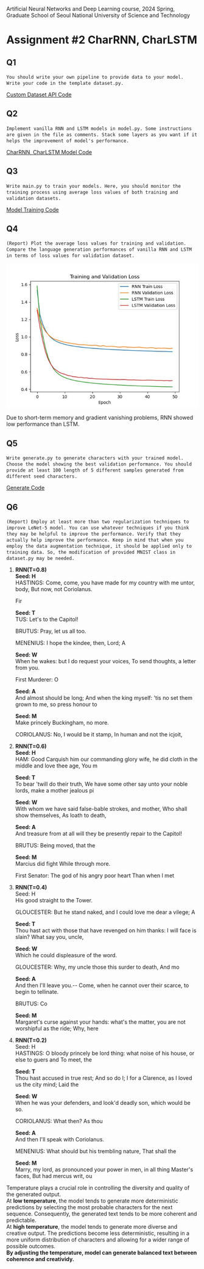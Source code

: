 Artificial Neural Networks and Deep Learning course, 2024 Spring, Graduate School of Seoul National University of Science and Technology
# Assignment \#2 CharRNN, CharLSTM

## Q1
```
You should write your own pipeline to provide data to your model. Write your code in the template dataset.py. 
```
[Custom Dataset API Code](./template/dataset.py)

## Q2
```
Implement vanilla RNN and LSTM models in model.py. Some instructions are given in the file as comments. Stack some layers as you want if it helps the improvement of model's performance.
```
[CharRNN, CharLSTM Model Code](./template/model.py)

## Q3
```
Write main.py to train your models. Here, you should monitor the training process using average loss values of both training and validation datasets.
```
[Model Training Code](./template/main.py)

## Q4
```
(Report) Plot the average loss values for training and validation. Compare the language generation performances of vanilla RNN and LSTM in terms of loss values for validation dataset. 
```
![./result/loss_plot.png](./result/loss_plot.jpg)

Due to short-term memory and gradient vanishing problems, RNN showed low performance than LSTM. 

## Q5
```
Write generate.py to generate characters with your trained model. Choose the model showing the best validation performance. You should provide at least 100 length of 5 different samples generated from different seed characters. 
```
[Generate Code](./template/generate.py)

## Q6
```
(Report) Employ at least more than two regularization techniques to improve LeNet-5 model. You can use whatever techniques if you think they may be helpful to improve the performance. Verify that they actually help improve the performance. Keep in mind that when you employ the data augmentation technique, it should be applied only to training data. So, the modification of provided MNIST class in dataset.py may be needed.
```
1. **RNN(T=0.8)**</br>
    **Seed: H</br>**
    HASTINGS:
    Come, come, you have made for my country with me untor, body,
    But now, not Coriolanus.

    Fir

    **Seed: T </br>**
    TUS:
    Let's to the Capitol!

    BRUTUS:
    Pray, let us all too.

    MENENIUS:
    I hope the kindee, then, Lord;
    A

    **Seed: W</br>**
    When he wakes: but I do request your voices,
    To send thoughts, a letter from you.

    First Murderer:
    O 

    **Seed: A</br>**
    And almost should be long;
    And when the king myself: 'tis no set them grown to me, so press honour to

    **Seed: M</br>**
    Make princely Buckingham, no more.

    CORIOLANUS:
    No, I would be it stamp,
    In human and not the icjoit,

2. **RNN(T=0.6)</br>**
    **Seed: H</br>**
    HAM:
    Good Carquish him our commanding glory wife, he did cloth in the middle and love thee age,
    You m

    **Seed: T</br>**
    To bear 'twill do their truth,
    We have some other say unto your noble lords, make a mother jealous pi

    **Seed: W</br>**
    With whom we have said false-bable strokes, and mother,
    Who shall show themselves,
    As loath to death,

    **Seed: A</br>**
    And treasure from at all will they be presently repair to the Capitol!

    BRUTUS:
    Being moved, that the

    **Seed: M</br>**
    Marcius did fight
    While through more.

    First Senator:
    The god of his angry poor heart
    Than when I met

3. **RNN(T=0.4)</br>**
    Seed: H</br>
    His good straight to the Tower.

    GLOUCESTER:
    But he stand naked, and I could love me dear a
    vilege;
    A

    **Seed: T</br>**
    Thou hast act with those that have revenged on him thanks: I will face is slain?
    What say you, uncle,

    **Seed: W</br>**
    Which he could displeasure of the word.

    GLOUCESTER:
    Why, my uncle those this surder to death,
    And mo

    **Seed: A</br>**
    And then I'll leave you.--
    Come, when he cannot over their scarce, to begin to tellinate.

    BRUTUS:
    Co

    **Seed: M</br>**
    Margaret's curse against your hands: what's the matter, you are not worshipful as the ride;
    Why, here

4. **RNN(T=0.2)</br>**
    Seed: H</br>
    HASTINGS:
    O bloody princely be lord thing: what noise of his house, or else to guers and
    To meet, the

    **Seed: T</br>**
    Thou hast accused in true rest;
    And so do I;
    I for a Clarence, as I loved us the city mind;
    Laid the 

    **Seed: W</br>**
    When he was your defenders, and look'd deadly son, which would be so.

    CORIOLANUS:
    What then?
    As thou

    **Seed: A</br>**
    And then I'll speak with Coriolanus.

    MENENIUS:
    What should but his trembling nature,
    That shall the 

    **Seed: M</br>**
    Marry, my lord, as pronounced your power in men, in all thing
    Master's faces,
    But had mercus writ, ou


Temperature plays a crucial role in controlling the diversity and quality of the generated output.</br>
At **low temperature**, the model tends to generate more deterministic predictions by selecting the most probable characters for the next sequence. Consequently, the generated text tends to be more coherent and predictable.</br>
At **high temperature**, the model tends to generate more diverse and creative output. The predictions become less deterministic, resulting in a more uniform distribution of characters and allowing for a wider range of possible outcomes.</br>
**By adjusting the temperature, model can generate balanced text between coherence and creatividy.**
